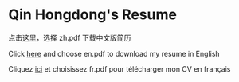 # Qin Hongdong's Resume

点击[这里](https://github.com/HongdongTheNoob/Resume/releases/latest)，选择 zh.pdf 下载中文版简历

Click [here](https://github.com/HongdongTheNoob/Resume/releases/latest) and choose en.pdf to download my resume in English

Cliquez [ici](https://github.com/HongdongTheNoob/Resume/releases/latest) et choisissez fr.pdf pour télécharger mon CV en français
